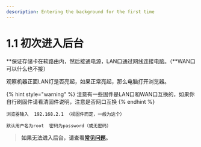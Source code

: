 ```yaml
---
description: Entering the background for the first time
---
```


# 1.1  初次进入后台

**保证存储卡在软路由内，然后接通电源，LAN口通过网线连接电脑。（**WAN口可以什么也不接）

观察机器正面LAN灯是否亮起，如果正常亮起，那么电脑打开浏览器。

{% hint style="warning" %}
注意有一些固件是LAN口和WAN口互换的，如果你自行刷固件请看清固件说明，注意是否网口互换
{% endhint %}

```
浏览器输入  192.168.2.1 （视固件而定，一般为这个）
```

```
默认用户名为root  密码为password（或无密码）
```

> **如果无法进入后台，请查看**[**常见问题**](../6-chang-jian-wen-ti-ji-zhu-yi-shi-xiang/)**。**
